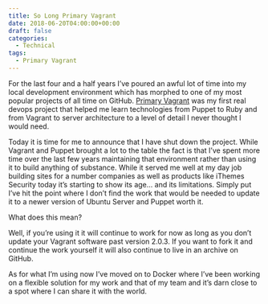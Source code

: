 ```yaml
---
title: So Long Primary Vagrant
date: 2018-06-20T04:00:00+00:00
draft: false
categories:
  - Technical
tags:
  - Primary Vagrant
---
```


For the last four and a half years I’ve poured an awful lot of time into my local development environment which has morphed to one of my most popular projects of all time on GitHub. [Primary Vagrant][1] was my first real devops project that helped me learn technologies from Puppet to Ruby and from Vagrant to server architecture to a level of detail I never thought I would need.

Today it is time for me to announce that I have shut down the project.
While Vagrant and Puppet brought a lot to the table the fact is that I’ve spent more time over the last few years maintaining that environment rather than using it to build anything of substance. While it served me well at my day job building sites for a number companies as well as products like iThemes Security today it’s starting to show its age… and its limitations. Simply put I’ve hit the point where I don’t find the work that would be needed to update it to a newer version of Ubuntu Server and Puppet worth it.

What does this mean?

Well, if you’re using it it will continue to work for now as long as you don’t update your Vagrant software past version 2.0.3. If you want to fork it and continue the work yourself it will also continue to live in an archive on GitHub.

As for what I’m using now I’ve moved on to Docker where I’ve been working on a flexible solution for my work and that of my team and it’s darn close to a spot where I can share it with the world.

 [1]: https://github.com/ChrisWiegman/primary-vagrant